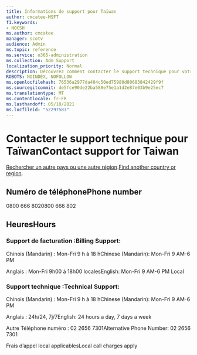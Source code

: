 ```yaml
---
title: Informations de support pour Taïwan
author: cmcatee-MSFT
f1.keywords:
- NOCSH
ms.author: cmcatee
manager: scotv
audience: Admin
ms.topic: reference
ms.service: o365-administration
ms.collection: Adm_Support
localization_priority: Normal
description: Découvrez comment contacter le support technique pour votre pays ou région.
ROBOTS: NOINDEX, NOFOLLOW
ms.openlocfilehash: 76536a2977da404c50ed75980d80683842429f9f
ms.sourcegitcommit: de5fce90de22ba588e75e1a1d2e87e03b9e25ec7
ms.translationtype: MT
ms.contentlocale: fr-FR
ms.lasthandoff: 05/10/2021
ms.locfileid: "52297583"
---
```

# <a name="contact-support-for-taiwan"></a><span data-ttu-id="5898b-103">Contacter le support technique pour Taïwan</span><span class="sxs-lookup"><span data-stu-id="5898b-103">Contact support for Taiwan</span></span>

<span data-ttu-id="5898b-104">[Rechercher un autre pays ou une autre région](../../business-video/get-help-support.md).</span><span class="sxs-lookup"><span data-stu-id="5898b-104">[Find another country or region](../../business-video/get-help-support.md).</span></span>

## <a name="phone-number"></a><span data-ttu-id="5898b-105">Numéro de téléphone</span><span class="sxs-lookup"><span data-stu-id="5898b-105">Phone number</span></span>
<span data-ttu-id="5898b-106">0800 666 802</span><span class="sxs-lookup"><span data-stu-id="5898b-106">0800 666 802</span></span>

## <a name="hours"></a><span data-ttu-id="5898b-107">Heures</span><span class="sxs-lookup"><span data-stu-id="5898b-107">Hours</span></span>
### <a name="billing-support"></a><span data-ttu-id="5898b-108">Support de facturation :</span><span class="sxs-lookup"><span data-stu-id="5898b-108">Billing Support:</span></span>

<span data-ttu-id="5898b-109">Chinois (Mandarin) : Mon-Fri 9 h à 18 h</span><span class="sxs-lookup"><span data-stu-id="5898b-109">Chinese (Mandarin): Mon-Fri 9 AM-6 PM</span></span>

<span data-ttu-id="5898b-110">Anglais : Mon-Fri 9h00 à 18h00 locales</span><span class="sxs-lookup"><span data-stu-id="5898b-110">English: Mon-Fri 9 AM-6 PM Local</span></span>

### <a name="technical-support"></a><span data-ttu-id="5898b-111">Support technique :</span><span class="sxs-lookup"><span data-stu-id="5898b-111">Technical Support:</span></span>

<span data-ttu-id="5898b-112">Chinois (Mandarin) : Mon-Fri 9 h à 18 h</span><span class="sxs-lookup"><span data-stu-id="5898b-112">Chinese (Mandarin): Mon-Fri 9 AM-6 PM</span></span>

<span data-ttu-id="5898b-113">Anglais : 24h/24, 7j/7</span><span class="sxs-lookup"><span data-stu-id="5898b-113">English: 24 hours a day, 7 days a week</span></span>

<span data-ttu-id="5898b-114">Autre Téléphone numéro : 02 2656 7301</span><span class="sxs-lookup"><span data-stu-id="5898b-114">Alternative Phone Number: 02 2656 7301</span></span>

<span data-ttu-id="5898b-115">Frais d’appel local applicables</span><span class="sxs-lookup"><span data-stu-id="5898b-115">Local call charges apply</span></span>
